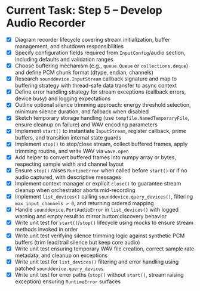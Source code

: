 # Current Task: Step 5 – Develop Audio Recorder

- [x] Diagram recorder lifecycle covering stream initialization, buffer management, and shutdown responsibilities
- [x] Specify configuration fields required from `InputConfig`/audio section, including defaults and validation ranges
- [x] Choose buffering mechanism (e.g., `queue.Queue` or `collections.deque`) and define PCM chunk format (dtype, endian, channels)
- [x] Research `sounddevice.InputStream` callback signature and map to buffering strategy with thread-safe data transfer to async context
- [x] Define error handling strategy for stream exceptions (callback errors, device busy) and logging expectations
- [x] Outline optional silence trimming approach: energy threshold selection, minimum silence duration, and fallback when disabled
- [x] Sketch temporary storage handling (use `tempfile.NamedTemporaryFile`, ensure cleanup on failure) and WAV encoding parameters
- [x] Implement `start()` to instantiate `InputStream`, register callback, prime buffers, and transition internal state guards
- [x] Implement `stop()` to stop/close stream, collect buffered frames, apply trimming routine, and write WAV via `wave.open`
- [x] Add helper to convert buffered frames into numpy array or bytes, respecting sample width and channel layout
- [x] Ensure `stop()` raises `RuntimeError` when called before `start()` or if no audio captured, with descriptive messages
- [x] Implement context manager or explicit `close()` to guarantee stream cleanup when orchestrator aborts mid-recording
- [x] Implement `list_devices()` calling `sounddevice.query_devices()`, filtering `max_input_channels > 0`, and returning ordered mapping
- [x] Handle `sounddevice.PortAudioError` in `list_devices()` with logged warning and empty result to mirror button discovery behavior
- [x] Write unit test for `start()`/`stop()` lifecycle using mocks to ensure stream methods invoked in order
- [x] Write unit test verifying silence trimming logic against synthetic PCM buffers (trim lead/trail silence but keep core audio)
- [x] Write unit test ensuring temporary WAV file creation, correct sample rate metadata, and cleanup on exceptions
- [x] Write unit test for `list_devices()` filtering and error handling using patched `sounddevice.query_devices`
- [x] Write unit test for error paths (`stop()` without `start()`, stream raising exception) ensuring `RuntimeError` surfaces
